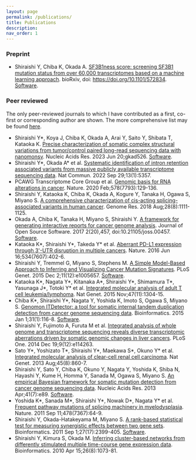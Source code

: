```yaml
---
layout: page
permalink: /publications/
title: Publications
description: 
nav_order: 1
---
```


### [](#header-3)Preprint

* Shiraishi Y, Chiba K, Okada A.
[SF3B1ness score: screening SF3B1 mutation status from over 60,000 transcriptomes based on a machine learning approach](https://www.biorxiv.org/content/10.1101/572834v1).
bioRxiv, doi: https://doi.org/10.1101/572834.
[Software](https://github.com/friend1ws/SF3B1ness).

### [](#header-3)Peer reviewed

The only peer-reviewed journals to which I have contributed as a first, co-first or corresponding author are shown.
The more comprehensive list may be found [here](https://www.ncbi.nlm.nih.gov/pubmed/?term=Yuichi+Shiraishi).

* Shiraishi Y\*, Koya J, Chiba K, Okada A, Arai Y, Saito Y, Shibata T, Kataoka K.
[Precise characterization of somatic complex structural variations from tumor/control paired long-read sequencing data with nanomonsv](https://academic.oup.com/nar/advance-article/doi/10.1093/nar/gkad526/7201946).
Nucleic Acids Res. 2023 Jun 20;gkad526.
[Software](https://github.com/friend1ws/nanomonsv).
* Shiraishi Y\*, Okada A\* et al.
[Systematic identification of intron retention associated variants from massive publicly available transcriptome sequencing data](https://www.nature.com/articles/s41467-022-32887-9).
Nat Commun. 2022 Sep 29;13(1):5357.
* PCAWG Transcriptome Core Group et al. 
[Genomic basis for RNA alterations in cancer](https://www.nature.com/articles/s41586-020-1970-0).
Nature. 2020 Feb;578(7793):129-136.
* Shiraishi Y, Kataoka K, Chiba K, Okada A, Kogure Y, Tanaka H, Ogawa S, Miyano S.
[A comprehensive characterization of cis-acting splicing-associated variants in human cancer](https://genome.cshlp.org/content/early/2018/07/16/gr.231951.117).
Genome Res. 2018 Aug;28(8):1111-1125.
* Okada A, Chiba K, Tanaka H, Miyano S, Shiraishi Y. 
[A framework for generating interactive reports for cancer genome analysis](https://joss.theoj.org/papers/10.21105/joss.00457).
Journal of Open Source Software. 2017 2(20),457, doi:10.21105/joss.00457.
[Software](https://github.com/Genomon-Project/paplot).
* Kataoka K\*, Shiraishi Y\*, Takeda Y\* et al.
[Aberrant PD-L1 expression through 3'-UTR disruption in multiple cancers](https://www.nature.com/articles/nature18294).
Nature. 2016 Jun 16;534(7607):402-6.
* Shiraishi Y, Tremmel G, Miyano S, Stephens M. 
[A Simple Model-Based Approach to Inferring and Visualizing Cancer Mutation Signatures](https://doi.org/10.1371/journal.pgen.1005657).
PLoS Genet. 2015 Dec 2;11(12):e1005657.
[Software](https://github.com/friend1ws/pmsignature).
* Kataoka K\*, Nagata Y\*, Kitanaka A\*, Shiraishi Y\*, Shimamura T\*, Yasunaga J\*, Totoki Y\* et al.
[Integrated molecular analysis of adult T cell leukemia/lymphoma](https://www.nature.com/articles/ng.3415).
Nat Genet. 2015 Nov;47(11):1304-15.
* Chiba K\*, Shiraishi Y\*, Nagata Y, Yoshida K, Imoto S, Ogawa S, Miyano S. 
[Genomon ITDetector: a tool for somatic internal tandem duplication detection from cancer genome sequencing data](https://academic.oup.com/bioinformatics/article/31/1/116/2365706). 
Bioinformatics. 2015 Jan 1;31(1):116-8.
[Software](https://github.com/ken0-1n/Genomon-ITDetector).
* Shiraishi Y, Fujimoto A, Furuta M et al. 
[Integrated analysis of whole genome and transcriptome sequencing reveals diverse transcriptomic aberrations driven by somatic genomic changes in liver cancers](https://doi.org/10.1371/journal.pone.0114263). 
PLoS One. 2014 Dec 19;9(12):e114263.
* Sato Y\*, Yoshizato T\*, Shiraishi Y\*, Maekawa S\*, Okuno Y\* et al.
[Integrated molecular analysis of clear-cell renal cell carcinoma](https://www.nature.com/articles/ng.2699). 
Nat Genet. 2013 Aug;45(8):860-7.
* Shiraishi Y, Sato Y, Chiba K, Okuno Y, Nagata Y, Yoshida K, Shiba N, Hayashi Y, Kume H, Homma Y, Sanada M, Ogawa S, Miyano S. 
[An empirical Bayesian framework for somatic mutation detection from cancer genome sequencing data](https://academic.oup.com/nar/article/41/7/e89/1073733).
Nucleic Acids Res. 2013 Apr;41(7):e89.
[Software](https://github.com/friend1ws/EBCall). 
* Yoshida K\*, Sanada M\*, Shiraishi Y\*, Nowak D\*, Nagata Y\* et al.
[Frequent pathway mutations of splicing machinery in myelodysplasia](https://www.nature.com/articles/nature10496). 
Nature. 2011 Sep 11;478(7367):64-9.
* Shiraishi Y, Okada-Hatakeyama M, Miyano S. 
[A rank-based statistical test for measuring synergistic effects between two gene sets](https://academic.oup.com/bioinformatics/article/27/17/2399/223292). 
Bioinformatics. 2011 Sep 1;27(17):2399-405. 
[Software](https://github.com/friend1ws/rankSynergy).
* Shiraishi Y, Kimura S, Okada M. 
[Inferring cluster-based networks from differently stimulated multiple time-course gene expression data](https://academic.oup.com/bioinformatics/article/26/8/1073/208191). 
Bioinformatics. 2010 Apr 15;26(8):1073-81.
